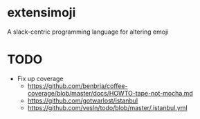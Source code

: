 # extensimoji
A slack-centric programming language for altering emoji

# TODO

* Fix up coverage
  * https://github.com/benbria/coffee-coverage/blob/master/docs/HOWTO-tape-not-mocha.md
  * https://github.com/gotwarlost/istanbul
  * https://github.com/vesln/todo/blob/master/.istanbul.yml
